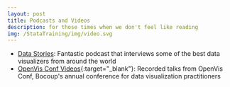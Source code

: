 ```yaml
---
layout: post
title: Podcasts and Videos
description: for those times when we don't feel like reading
img: /StataTraining/img/video.svg
---
```


- <a href = "http://datastori.es/" target="_blank">Data Stories</a>: Fantastic podcast that interviews some of the best data visualizers from around the world
- [OpenVis Conf Videos](https://openvisconf.com/2015/){:target="_blank"}: Recorded talks from OpenVis Conf, Bocoup's annual conference for data visualization practitioners
